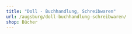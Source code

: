 ```yaml
---
title: "Doll - Buchhandlung, Schreibwaren"
url: /augsburg/doll-buchhandlung-schreibwaren/
shop: Bücher
---
```

